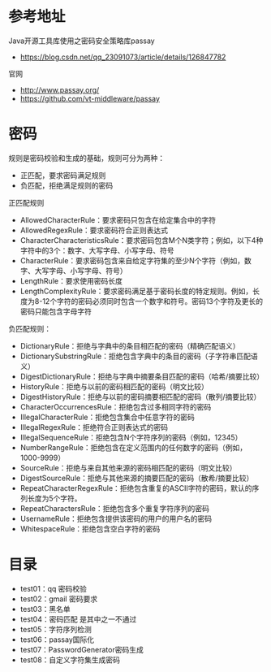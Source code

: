 # 参考地址
Java开源工具库使用之密码安全策略库passay
- https://blog.csdn.net/qq_23091073/article/details/126847782
  
官网
- http://www.passay.org/
- https://github.com/vt-middleware/passay

# 密码
规则是密码校验和生成的基础，规则可分为两种：
- 正匹配，要求密码满足规则
- 负匹配，拒绝满足规则的密码

正匹配规则
- AllowedCharacterRule：要求密码只包含在给定集合中的字符
- AllowedRegexRule：要求密码符合正则表达式
- CharacterCharacteristicsRule：要求密码包含M个N类字符；例如，以下4种字符中的3个：数字、大写字母、小写字母、符号
- CharacterRule：要求密码包含来自给定字符集的至少N个字符（例如，数字、大写字母、小写字母、符号）
- LengthRule：要求使用密码长度
- LengthComplexityRule：要求密码满足基于密码长度的特定规则。例如，长度为8-12个字符的密码必须同时包含一个数字和符号。密码13个字符及更长的密码只能包含字母字符

负匹配规则：
- DictionaryRule：拒绝与字典中的条目相匹配的密码（精确匹配语义）
- DictionarySubstringRule：拒绝包含字典中的条目的密码（子字符串匹配语义）
- DigestDictionaryRule：拒绝与字典中摘要条目匹配的密码（哈希/摘要比较）
- HistoryRule：拒绝与以前的密码相匹配的密码（明文比较）
- DigestHistoryRule：拒绝与以前的密码摘要相匹配的密码（散列/摘要比较）
- CharacterOccurrencesRule：拒绝包含过多相同字符的密码
- IllegalCharacterRule：拒绝包含集合中任意字符的密码
- IllegalRegexRule：拒绝符合正则表达式的密码
- IllegalSequenceRule：拒绝包含N个字符序列的密码（例如，12345）
- NumberRangeRule：拒绝包含在定义范围内的任何数字的密码（例如，1000-9999）
- SourceRule：拒绝与来自其他来源的密码相匹配的密码（明文比较）
- DigestSourceRule：拒绝与其他来源的摘要匹配的密码（散希/摘要比较）
- RepeatCharacterRegexRule：拒绝包含重复的ASCII字符的密码，默认的序列长度为5个字符。
- RepeatCharactersRule：拒绝包含多个重复字符序列的密码
- UsernameRule：拒绝包含提供该密码的用户的用户名的密码
- WhitespaceRule：拒绝包含空白字符的密码

# 目录
- test01：qq 密码校验
- test02：gmail 密码要求
- test03：黑名单
- test04：密码匹配 是其中之一不通过
- test05：字符序列检测
- test06：passay国际化
- test07：PasswordGenerator密码生成
- test08：自定义字符集生成密码
